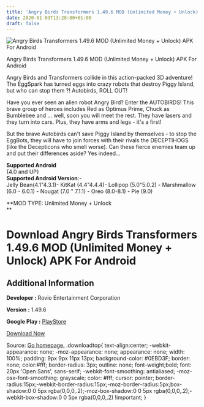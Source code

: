 ```yaml
---
title: 'Angry Birds Transformers 1.49.6 MOD (Unlimited Money + Unlock) APK For Android'
date: 2020-01-03T13:28:00+01:00
draft: false
---
```


![Angry Birds Transformers 1.49.6 MOD (Unlimited Money + Unlock) APK For Android](https://i1.wp.com/apkhome.net/wp-content/uploads/2020/01/Angry-Birds-Transformers-1.49.6-MOD-DATA-Unlimited-Money-Unlock.png "Angry Birds Transformers 1.49.6 MOD (Unlimited Money + Unlock) APK For Android")

  

Angry Birds Transformers 1.49.6 MOD (Unlimited Money + Unlock) APK For Android

Angry Birds and Transformers collide in this action-packed 3D adventure! The EggSpark has turned eggs into crazy robots that destroy Piggy Island, but who can stop them ?! Autobirds, ROLL OUT!

Have you ever seen an alien robot Angry Bird? Enter the AUTOBIRDS! This brave group of heroes includes Red as Optimus Prime, Chuck as Bumblebee and ... well, soon you will meet the rest. They have lasers and they turn into cars. Plus, they have arms and legs - it's a first!

But the brave Autobirds can't save Piggy Island by themselves - to stop the EggBots, they will have to join forces with their rivals the DECEPTIHOGS (like the Decepticons who smell worse). Can these fierce enemies team up and put their differences aside? Yes indeed...

**Supported Android**  
{4.0 and UP}  
**Supported Android Version**:-  
Jelly Bean(4.1"4.3.1)- KitKat (4.4"4.4.4)- Lollipop (5.0"5.0.2) - Marshmallow (6.0 - 6.0.1) - Nougat (7.0 " 7.1.1) - Oreo (8.0-8.1) - Pie (9.0)

**MOD TYPE: Unlimited Money + Unlock  
**

Download Angry Birds Transformers 1.49.6 MOD (Unlimited Money + Unlock) APK For Android
=======================================================================================

Additional Information
----------------------

**Developer :** Rovio Entertainment Corporation

**Version :** 1.49.6

**Google Play :** [PlayStore](https://play.google.com/store/apps/details?id=com.rovio.angrybirdstransformers#)

  

[Download Now](https://store4app.co/post/angry-birds-transformers-1-49-6-mod-unlimited-money-unlock-apk-for-android_1578053986)

  
Source: [Go homepage.](https://store4app.co/post/angry-birds-transformers-1-49-6-mod-unlimited-money-unlock-apk-for-android_1578053986) .downloadtop{ text-align:center; -webkit-appearance: none; -moz-appearance: none; appearance: none; width: 100%; padding: 9px 9px 11px 13px; background-color: #0EBD3F; border: none; color:#fff; border-radius: 3px; outline: none; font-weight;bold; font: 20px 'Open Sans', sans-serif; -webkit-font-smoothing: antialiased; -moz-osx-font-smoothing: grayscale; color: #fff; cursor: pointer; border-radius:15px;-webkit-border-radius:15px;-moz-border-radius:5px;box-shadow:0 0 5px rgba(0,0,0,.2);-moz-box-shadow:0 0 5px rgba(0,0,0,.2);-webkit-box-shadow:0 0 5px rgba(0,0,0,.2) !important; }